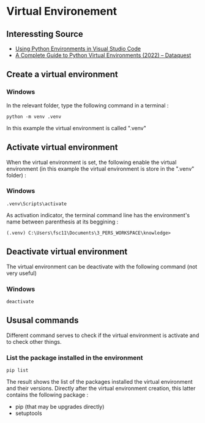 # Virtual Environement
## Interessting Source
- [Using Python Environments in Visual Studio Code](https://code.visualstudio.com/docs/python/environments)
- [A Complete Guide to Python Virtual Environments (2022) – Dataquest](https://www.dataquest.io/blog/a-complete-guide-to-python-virtual-environments/)

## Create a virtual environment
### Windows
In the relevant folder, type the following command in a terminal :
```
python -m venv .venv
```
In this example the virtual environment is called ".venv"

## Activate virtual environment
When the virtual environment is set, the following enable the virtual environment (in this example the virtual environment is store in the ".venv" folder) :

### Windows
```
.venv\Scripts\activate
```

As activation indicator, the terminal command line has the environment's name between parenthesis at its beggining :
```
(.venv) C:\Users\fsc11\Documents\3_PERS_WORKSPACE\knowledge>
```

## Deactivate virtual environment
The virtual environment can be deactivate with the following command (not very useful)

### Windows
```
deactivate
```

## Ususal commands
Different command serves to check if the virtual environment is activate and to check other things.

### List the package installed in the environment
```
pip list
```
The result shows the list of the packages installed the virtual environment and their versions. Directly after the virtual environment creation, this latter contains the following package :
- pip (that may be upgrades directly)
- setuptools